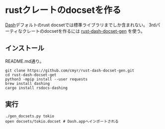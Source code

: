 # rustクレートのdocsetを作る

[Dash](https://kapeli.com/dash)デフォルトのrust docsetでは標準ライブラリまでしか含まれない。
3rdパーティなクレートのdocsetを作るには
[rust-dash-docset-gen](https://github.com/cmyr/rust-dash-docset-gen)
を使う。

## インストール

README.md通り。

```shell
git clone https://github.com/cmyr/rust-dash-docset-gen.git
cd rust-dash-docset-get
python3 -mpip install --user requests
brew install dashing
cargo install rsdocs-dashing
```

## 実行

```shell
./gen_docsets.py tokio
open docsets/tokio.docset # Dash.appへインポートされる
```
